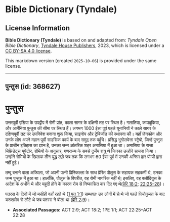 # Bible Dictionary (Tyndale)

## License Information

**Bible Dictionary (Tyndale)** is based on and adapted from: _Tyndale Open Bible Dictionary_, [Tyndale House Publishers](https://tyndaleopenresources.com/), 2023, which is licensed under a [CC BY-SA 4.0 license](https://creativecommons.org/licenses/by-sa/4.0/legalcode.en).

This markdown version (created `2025-10-06`) is provided under the same license.



--------------------------------

## पुन्तुस (id: 368627)

पुन्तुस
=======

उत्तरपूर्वी एशिया के उपद्वीप में रोमी प्रांत, काला सागर के दक्षिणी तट पर स्थित है। गलातिया, कप्पदूकिया, और आर्मेनिया पुन्तुस की सीमा पर स्थित हैं। लगभग 1000 ईसा पूर्व पहले यूनानियों ने काले सागर के दक्षिणपूर्वी तट पर उपनिवेश बनाना शुरू किया, साइनोप और ट्रेबिजोंड की स्थापना की। यहाँ ज़ेनफोन और उनके लोग अपने महान पूर्वी साहसिक कार्य के बाद समुद्र तक पहुँचे। प्रसिद्ध भूगोलवेत्ता स्ट्रैबो, जिन्हें पुन्तुस के प्राचीन इतिहास का ज्ञान है, उनका जन्म आंतरिक शहर अमासिया में हुआ था। अमासिया के राजा मिथ्रिडेट्स यूपेटोर, रोमियों के अनुसार, गणराज्य के सबसे दुर्जेय शत्रु थे जिनका उन्होंने सामना किया। उन्होंने रोमियों के खिलाफ तीन युद्ध लड़े जब तक कि लगभग 60 ईसा पूर्व में उनकी अन्तिम हार पोम्पी द्वारा नहीं हुई।

तम्बू बनाने वाला अक्विला, जो अपनी पत्नी प्रिस्किल्ला के साथ प्रेरित पौलुस के सहायक सहकर्मी थे, उनका जन्म पुन्तुस में हुआ था। हालाँकि, पौलुस के विपरीत, वह रोमी नागरिक नहीं थे; इसलिए, वह क्लौदियुस के आदेश के अधीन थे और यहूदी होने के कारण रोम से निष्कासित कर दिए गए थे([प्रेरि 18:2](https://ref.ly/Acts18:2); [22:25–28](https://ref.ly/Acts22:25-Acts22:28))।

पतरस के दिनों में जो मसीही वहाँ रहते थे ([1 पत 1:1](https://ref.ly/1Pet1:1)) सम्भवतः उन लोगों में से थे जो पहले पिन्तेकुस्त के बाद यरूशलेम से लौटे थे जब पतरस ने बोला था ([प्रेरि 2:9](https://ref.ly/Acts2:9))।

* **Associated Passages:** ACT 2:9; ACT 18:2; 1PE 1:1; ACT 22:25–ACT 22:28

